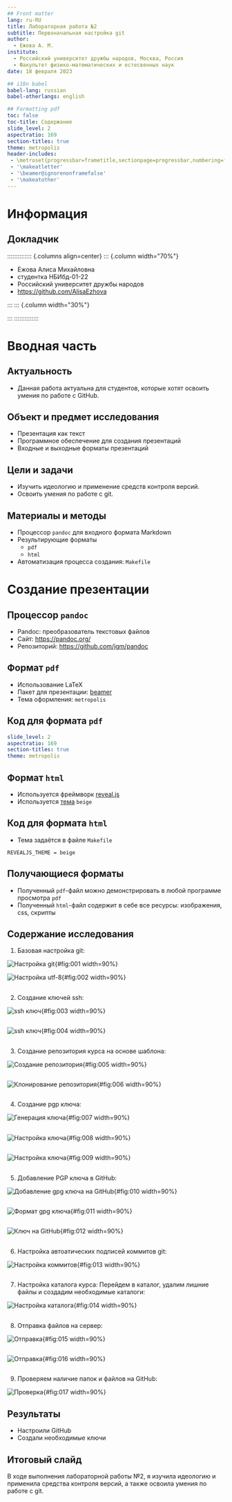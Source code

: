 ```yaml
---
## Front matter
lang: ru-RU
title: Лабораторная работа №2
subtitle: Первоначальная настройка git
author:
  - Ежова А. М.
institute:
  - Российский университет дружбы народов, Москва, Россия
  - Факультет физико-математических и естесвенных наук
date: 18 февраля 2023

## i18n babel
babel-lang: russian
babel-otherlangs: english

## Formatting pdf
toc: false
toc-title: Содержание
slide_level: 2
aspectratio: 169
section-titles: true
theme: metropolis
header-includes:
 - \metroset{progressbar=frametitle,sectionpage=progressbar,numbering=fraction}
 - '\makeatletter'
 - '\beamer@ignorenonframefalse'
 - '\makeatother'
---
```


# Информация

## Докладчик

:::::::::::::: {.columns align=center}
::: {.column width="70%"}

  * Ежова Алиса Михайловна
  * студентка НБИбд-01-22
  * Российский университет дружбы народов
  * <https://github.com/AlisaEzhova>

:::
::: {.column width="30%"}


:::
::::::::::::::

# Вводная часть

## Актуальность

- Данная работа актуальна для студентов, которые хотят освоить умения по работе с GitHub.

## Объект и предмет исследования

- Презентация как текст
- Программное обеспечение для создания презентаций
- Входные и выходные форматы презентаций

## Цели и задачи

- Изучить идеологию и применение средств контроля версий.
- Освоить умения по работе с git.

## Материалы и методы

- Процессор `pandoc` для входного формата Markdown
- Результирующие форматы
	- `pdf`
	- `html`
- Автоматизация процесса создания: `Makefile`

# Создание презентации

## Процессор `pandoc`

- Pandoc: преобразователь текстовых файлов
- Сайт: <https://pandoc.org/>
- Репозиторий: <https://github.com/jgm/pandoc>

## Формат `pdf`

- Использование LaTeX
- Пакет для презентации: [beamer](https://ctan.org/pkg/beamer)
- Тема оформления: `metropolis`

## Код для формата `pdf`

```yaml
slide_level: 2
aspectratio: 169
section-titles: true
theme: metropolis
```

## Формат `html`

- Используется фреймворк [reveal.js](https://revealjs.com/)
- Используется [тема](https://revealjs.com/themes/) `beige`

## Код для формата `html`

- Тема задаётся в файле `Makefile`

```make
REVEALJS_THEME = beige 
```

## Получающиеся форматы

- Полученный `pdf`-файл можно демонстрировать в любой программе просмотра `pdf`
- Полученный `html`-файл содержит в себе все ресурсы: изображения, css, скрипты

## Содержание исследования

1. Базовая настройка git:

![Настройка git](image/1.png){#fig:001 width=90%}

![Настройка utf-8](image/2.png){#fig:002 width=90%}

##

2. Создание ключей ssh:

![ssh ключ](image/3.png){#fig:003 width=90%}

##

![ssh ключ](image/4.png){#fig:004 width=90%}

##

3. Создание репозитория курса на основе шаблона:

![Создание репозитория](image/5.png){#fig:005 width=90%}

##

![Клонирование репозитория](image/6.png){#fig:006 width=90%}

##

4. Создание pgp ключа:

![Генерация ключа](image/7.png){#fig:007 width=90%}

##

![Настройка ключа](image/8.png){#fig:008 width=90%}

##

![Настройка ключа](image/9.png){#fig:009 width=90%}

##

5. Добавление PGP ключа в GitHub:

![Добавление gpg ключа на GitHub](image/10.png){#fig:010 width=90%}

##

![Формат gpg ключа](image/11.png){#fig:011 width=90%}

##

![Ключ на GitHub](image/12.png){#fig:012 width=90%}

##

6. Настройка автоатических подписей коммитов git:

![Настройка коммитов](image/13.png){#fig:013 width=90%}

##

7. Настройка каталога курса:
Перейдем в каталог, удалим лишние файлы и создадим необходимые каталоги:

![Настройка каталога](image/14.png){#fig:014 width=90%}

##

8. Отправка файлов на сервер:

![Отправка](image/15.png){#fig:015 width=90%}

##

![Отправка](image/16.png){#fig:016 width=90%}

##

9. Проверяем наличие папок и файлов на GitHub:

![Проверка](image/17.png){#fig:017 width=90%}

## Результаты

- Настроили GitHub
- Создали необходимые ключи

## Итоговый слайд

В ходе выполнения лабораторной работы №2, я изучила идеологию и применила средства контроля версий, а также освоила умения по работе с git.


